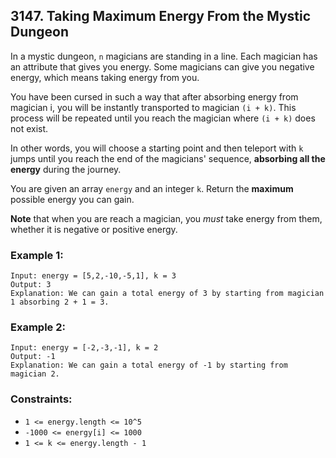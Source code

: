 ## 3147. Taking Maximum Energy From the Mystic Dungeon

In a mystic dungeon, ```n``` magicians are standing in a line. Each magician has an attribute that gives you energy. Some magicians can give you negative energy, which means taking energy from you.

You have been cursed in such a way that after absorbing energy from magician i, you will be instantly transported to magician ```(i + k)```. This process will be repeated until you reach the magician where ```(i + k)``` does not exist.

In other words, you will choose a starting point and then teleport with ```k``` jumps until you reach the end of the magicians' sequence, **absorbing all the energy** during the journey.

You are given an array ```energy``` and an integer ```k```. Return the **maximum** possible energy you can gain.

**Note** that when you are reach a magician, you *must* take energy from them, whether it is negative or positive energy.


### Example 1:
```
Input: energy = [5,2,-10,-5,1], k = 3
Output: 3
Explanation: We can gain a total energy of 3 by starting from magician 1 absorbing 2 + 1 = 3.
```
### Example 2:
```
Input: energy = [-2,-3,-1], k = 2
Output: -1
Explanation: We can gain a total energy of -1 by starting from magician 2.
```

### Constraints:

* ```1 <= energy.length <= 10^5```
* ```-1000 <= energy[i] <= 1000```
* ```1 <= k <= energy.length - 1```
